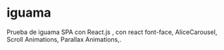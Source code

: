 # iguama
Prueba de iguama  SPA con React.js , con react font-face, AliceCarousel, Scroll Animations, Parallax Animations,.
